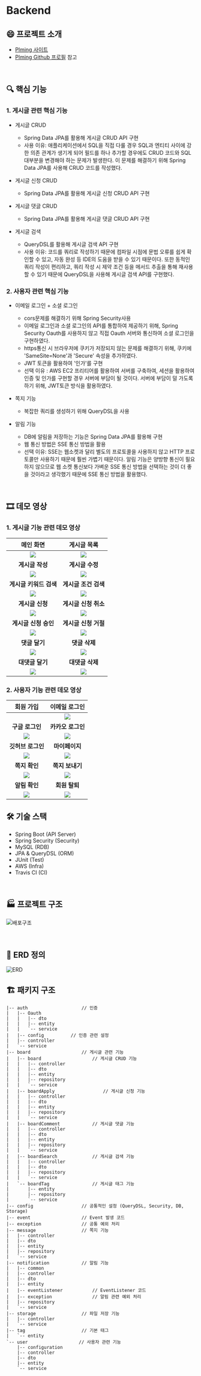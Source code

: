 # Backend

## :smile: 프로젝트 소개

- [Plming 사이트](https://plming.netlify.app)
- [Plming Github 프로필](https://github.com/pgrm-study-website) 참고

</br>

## 🔍 핵심 기능

### 1. 게시글 관련 핵심 기능

- 게시글 CRUD

  - Spring Data JPA를 활용해 게시글 CRUD API 구현
  - 사용 이유: 애플리케이션에서 SQL을 직접 다룰 경우 SQL과 엔티티 사이에 강한 의존 관계가 생기게 되어 필드를 하나 추가할 경우에도 CRUD 코드와 SQL 대부분을 변경해야 하는 문제가 발생한다. 이 문제를 해결하기 위해 Spring Data JPA를 사용해 CRUD 코드를 작성했다.

- 게시글 신청 CRUD

  - Spring Data JPA를 활용해 게시글 신청 CRUD API 구현


- 게시글 댓글 CRUD
  - Spring Data JPA를 활용해 게시글 댓글 CRUD API 구현


- 게시글 검색

  - QueryDSL를 활용해 게시글 검색 API 구현
  - 사용 이유: 코드를 쿼리로 작성하기 때문에 컴파일 시점에 문법 오류를 쉽게 확인할 수 있고, 자동 완성 등 IDE의 도움을 받을 수 있기 때문이다. 또한 동적인 쿼리 작성이 편리하고, 쿼리 작성 시 제약 조건 등을 메서드 추출을 통해 재사용할 수 있기 때문에 QueryDSL을 사용해 게시글 검색 API를 구현했다.


### 2. 사용자 관련 핵심 기능

- 이메일 로그인 + 소셜 로그인

  - cors문제를 해결하기 위해 Spring Security사용
  - 이메일 로그인과 소셜 로그인의 API를 통합하여 제공하기 위해, Spring Security Oauth를 사용하지 않고 직접 Oauth 서버와 통신하여 소셜 로그인을 구현하였다. 
  - https통신 시 브라우저에 쿠키가 저장되지 않는 문제를 해결하기 위해, 쿠키에 'SameSite=None'과 'Secure' 속성을 추가하였다.
  - JWT 토큰을 활용하여 '인가'를 구현
  - 선택 이유 : AWS EC2 프리티어를 활용하여 서버를 구축하여, 세션을 활용하여 인증 및 인가를 구현할 경우 서버에 부담이 될 것이다. 서버에 부담이 덜 가도록 하기 위해, JWT토큰 방식을 활용하였다.
- 쪽지 기능
  - 복잡한 쿼리를 생성하기 위해 QueryDSL을 사용
  
- 알림 기능

  - DB에 알림을 저장하는 기능은 Spring Data JPA를 활용해 구현
  - 웹 통신 방법은 SSE 통신 방법을 활용
  - 선택 이유: SSE는 웹소켓과 달리 별도의 프로토콜을 사용하지 않고 HTTP 프로토콜만 사용하기 때문에 훨씬 가볍기 때문이다. 알림 기능은 양방향 통신이 필요하지 않으므로 웹 소켓 통신보다 가벼운 SSE 통신 방법을 선택하는 것이 더 좋을 것이라고 생각했기 때문에 SSE 통신 방법을 활용했다. 

</br>

## 🎞 데모 영상

### 1. 게시글 기능 관련 데모 영상

|       메인 화면        |     게시글 목록      |
| :--------------------: | :------------------: |
| <img src="https://github.com/pgrm-study-website/.github/blob/main/images/메인%20화면.gif"/> | <img src="https://github.com/pgrm-study-website/.github/blob/main/images/게시글%20목록1.gif"/>|
|    **게시글 작성**     |   **게시글 수정**    |
|<img src="https://github.com/pgrm-study-website/.github/blob/main/images/게시글%20작성.gif"/>|<img src="https://github.com/pgrm-study-website/.github/blob/main/images/게시글%20수정.gif"/>|
| **게시글 키워드 검색** | **게시글 조건 검색** |
|<img src="https://github.com/pgrm-study-website/.github/blob/main/images/키워드%20검색.gif"/>|<img src="https://github.com/pgrm-study-website/.github/blob/main/images/조건%20검색.gif"/>|
|    **게시글 신청**     | **게시글 신청 취소** |
|<img src="https://github.com/pgrm-study-website/.github/blob/main/images/참여%20신청.gif"/>|<img src="https://github.com/pgrm-study-website/.github/blob/main/images/신청%20취소.gif"/>|
|  **게시글 신청 승인**  | **게시글 신청 거절** |
|<img src="https://github.com/pgrm-study-website/.github/blob/main/images/참여%20승인.gif"/>|<img src="https://github.com/pgrm-study-website/.github/blob/main/images/참여%20거절.gif"/>|
|     **댓글 달기**      |    **댓글 삭제**     |
|<img src="https://github.com/pgrm-study-website/.github/blob/main/images/댓글%20달기.gif"/>|<img src="https://github.com/pgrm-study-website/.github/blob/main/images/댓글%20삭제.gif"/>|
|    **대댓글 달기**     |   **대댓글 삭제**    |
|<img src="https://github.com/pgrm-study-website/.github/blob/main/images/대댓글%20달기.gif"/>|<img src="https://github.com/pgrm-study-website/.github/blob/main/images/대댓글%20삭제.gif"/>|


### 2. 사용자 기능 관련 데모 영상 

|     회원 가입     |   이메일 로그인   |
| :---------------: | :---------------: |
|                   |<img src="https://github.com/pgrm-study-website/.github/blob/main/images/로그인.gif"/>|
|  **구글 로그인**  | **카카오 로그인** |
|<img src="https://github.com/pgrm-study-website/.github/blob/main/images/구글%20로그인.gif"/>|<img src="https://github.com/pgrm-study-website/.github/blob/main/images/카카오%20로그인.gif"/>|
| **깃허브 로그인** |  **마이페이지**   |
|<img src="https://github.com/pgrm-study-website/.github/blob/main/images/깃허브%20로그인.gif"/>|<img src="https://github.com/pgrm-study-website/.github/blob/main/images/마이페이지.gif"/>|
|   **쪽지 확인**   |  **쪽지 보내기**  |
|<img src="https://github.com/pgrm-study-website/.github/blob/main/images/메시지%20확인.gif"/>|<img src="https://github.com/pgrm-study-website/.github/blob/main/images/쪽지%20보내기.gif"/>|
|   **알림 확인**   |  **회원 탈퇴**   |
|<img src="https://github.com/pgrm-study-website/.github/blob/main/images/카카오%20로그인.gif"/>|<img src="https://github.com/pgrm-study-website/.github/blob/main/images/회원탈퇴.gif"/>|


## 🛠 기술 스택

- Spring Boot (API Server)
- Spring Security (Security)
- MySQL (RDB)
- JPA & QueryDSL (ORM)
- JUnit (Test)
- AWS (Infra)
- Travis CI (CI)

</br>

## 🏭 프로젝트 구조

![배포구조](https://github.com/pgrm-study-website/.github/blob/main/images/배포구조.PNG)

</br>

## 📝 ERD 정의

![ERD](https://github.com/pgrm-study-website/.github/blob/main/images/erd.png)



## 🏗 패키지 구조

```text
|-- auth           			// 인증
|   |-- Oauth
|   |   |-- dto
|   |   |-- entity
|   |   `-- service
|   |-- config          // 인증 관련 설정
|   |-- controller
|   `-- service
|-- board                   // 게시글 관련 기능
|   |-- board                   // 게시글 CRUD 기능
|   |   |-- controller
|   |   |-- dto
|   |   |-- entity
|   |   |-- repository
|   |   `-- service
|   |-- boardApply          		// 게시글 신청 기능                              
|   |   |-- controller
|   |   |-- dto
|   |   |-- entity
|   |   |-- repository
|   |   `-- service
|   |-- boardComment            // 게시글 댓글 기능 
|   |   |-- controller
|   |   |-- dto
|   |   |-- entity
|   |   |-- repository
|   |   `-- service
|   |-- boardSearch             // 게시글 검색 기능
|   |   |-- controller
|   |   |-- dto
|   |   |-- repository
|   |   `-- service
|   `-- boardTag                // 게시글 태그 기능
|       |-- entity
|       |-- repository
|       `-- service
|-- config                  // 공통적인 설정 (QueryDSL, Security, DB, Storage)
|-- event                   // Event 발생 코드
|-- exception               // 공통 예외 처리
|-- message                 // 쪽지 기능
|   |-- controller
|   |-- dto
|   |-- entity
|   |-- repository
|   `-- service
|-- notification            // 알림 기능
|   |-- common
|   |-- controller
|   |-- dto
|   |-- entity
|   |-- eventListener           // EventListener 코드
|   |-- exception               // 알림 관련 예외 처리
|   |-- repository
|   `-- service
|-- storage                 // 파일 저장 기능
|   |-- controller
|   `-- service
|-- tag                     // 기본 태그
|   `-- entity
`-- user                   // 사용자 관련 기능
    |-- configuration
    |-- controller
    |-- dto
    |-- entity
    `-- service
```

